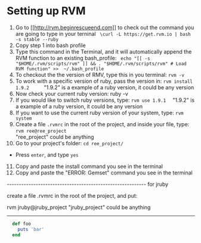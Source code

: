 # Setting up RVM

1. Go to  [[http://rvm.beginrescueend.com]] to check out the command you are going to type in your terninal
` \curl -L https://get.rvm.io | bash -s stable --ruby`
2. Copy step 1  into bash profile
3. Type this command in the Terminal, and it will automatically append the RVM function to an existing bash_profile:
 ` echo "[[ -s "$HOME/.rvm/scripts/rvm" ]] && . "$HOME/.rvm/scripts/rvm" # Load RVM function" >>  ~/.bash_profile`
4. To checkout the the version of RMV, type this in you terminal:
  `rvm -v`
5. To work with a specific version of ruby, pass the version in:
`rvm install  1.9.2     `
"1.9.2" is a example of a ruby version, it could be any version
6. Now check your current ruby version:
ruby -v
7. If you would like to switch ruby versions, type:
`rvm use 1.9.1  `
"1.9.2" is a example of a ruby version, it could be any version
8. If you want to use the current ruby version of your system, type:
`rvm system  `
9. Create a file   `.rvmrc`      in the root of the project, and inside your file, type:
`rvm ree@ree_project `         
"ree_project"   could be anything
10. Go to your project's folder:
`cd ree_project/`
  - Press `enter`, and type `yes`
11.  Copy and paste the install command you see in the terminal
12.  Copy and paste the "ERROR: Gemset" command you see in the terminal

---------------------------------------------------------- for jruby

create a file   .rvmrc      in the root of the project, and put:

rvm jruby@jruby_project           "jruby_project"   could be anything

---------------------------------------------------------------------------------------------------------------------------









```ruby
  def foo
    puts 'bar'
  end
```